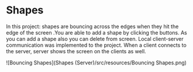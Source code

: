 # Shapes

In this project: shapes are bouncing across the edges when they hit the edge of the screen .You are able to add a shape by clicking the buttons. As you can add a shape also you can delete from screen. Local client-server communication was implemented to the project. When a client connects to the server, server shows the screen on the clients as well.

![Bouncing Shapes](Shapes (Server)/src/resources/Bouncing Shapes.png)

